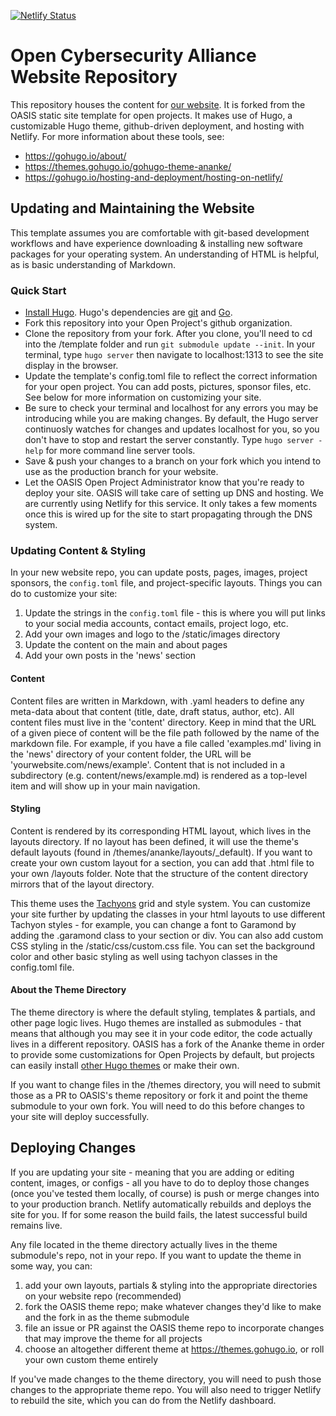 [![Netlify Status](https://api.netlify.com/api/v1/badges/e7bc3ca8-6e6c-4de7-8e58-886e9e68eacb/deploy-status)](https://app.netlify.com/sites/pedantic-sinoussi-974ee3/deploys)

# Open Cybersecurity Alliance Website Repository

This repository houses the content for [our website](https://opencybersecurityalliance.org/). It is forked from the OASIS static site template for open projects. It makes use of Hugo, a customizable Hugo theme, github-driven deployment, and hosting with Netlify. For more information about these tools, see:

* https://gohugo.io/about/
* https://themes.gohugo.io/gohugo-theme-ananke/
* https://gohugo.io/hosting-and-deployment/hosting-on-netlify/

## Updating and Maintaining the Website

This template assumes you are comfortable with git-based development workflows and have experience downloading & installing new software packages for your operating system. An understanding of HTML is helpful, as is basic understanding of Markdown. 

### Quick Start

* [Install Hugo](https://gohugo.io/getting-started/installing/). Hugo's dependencies are [git](https://git-scm.com/) and [Go](https://golang.org/dl/). 
* Fork this repository into your Open Project's github organization. 
* Clone the repository from your fork. After you clone, you'll need to cd into the /template folder and run `git submodule update --init`. In your terminal, type `hugo server` then navigate to localhost:1313 to see the site display in the browser.
* Update the template's config.toml file to reflect the correct information for your open project. You can add posts, pictures, sponsor files, etc. See below for more information on customizing your site. 
* Be sure to check your terminal and localhost for any errors you may be introducing while you are making changes. By default, the Hugo server continuosly watches for changes and updates localhost for you, so you don't have to stop and restart the server constantly. Type `hugo server -help` for more command line server tools.
* Save & push your changes to a branch on your fork which you intend to use as the production branch for your website.
* Let the OASIS Open Project Administrator know that you're ready to deploy your site. OASIS will take care of setting up DNS and hosting. We are currently using Netlify for this service. It only takes a few moments once this is wired up for the site to start propagating through the DNS system.

### Updating Content & Styling 

In your new website repo, you can update posts, pages, images, project sponsors, the `config.toml` file, and project-specific layouts. Things you can do to customize your site:

1. Update the strings in the `config.toml` file - this is where you will put links to your social media accounts, contact emails, project logo, etc. 
1. Add your own images and logo to the /static/images directory
1. Update the content on the main and about pages
1. Add your own posts in the 'news' section

#### Content
Content files are written in Markdown, with .yaml headers to define any meta-data about that content (title, date, draft status, author, etc). All content files must live in the 'content' directory. Keep in mind that the URL of a given piece of content will be the file path followed by the name of the markdown file. For example, if you have a file called 'examples.md' living in the 'news' directory of your content folder, the URL will be 'yourwebsite.com/news/example'. Content that is not included in a subdirectory (e.g. content/news/example.md) is rendered as a top-level item and will show up in your main navigation.

#### Styling
Content is rendered by its corresponding HTML layout, which lives in the layouts directory. If no layout has been defined, it will use the theme's default layouts (found in /themes/ananke/layouts/_default). If you want to create your own custom layout for a section, you can add that .html file to your own /layouts folder. Note that the structure of the content directory mirrors that of the layout directory. 

This theme uses the [Tachyons](https://tachyons.io/#style) grid and style system. You can customize your site further by updating the classes in your html layouts to use different Tachyon styles - for example, you can change a font to Garamond by adding the .garamond class to your section or div. You can also add custom CSS styling in the /static/css/custom.css file. You can set the background color and other basic styling as well using tachyon classes in the config.toml file. 

#### About the Theme Directory
The theme directory is where the default styling, templates & partials, and other page logic lives. Hugo themes are installed as submodules - that means that although you may see it in your code editor, the code actually lives in a different repository. OASIS has a fork of the Ananke theme in order to provide some customizations for Open Projects by default, but projects can easily install [other Hugo themes](https://themes.gohugo.io/) or make their own. 

If you want to change files in the /themes directory, you will need to submit those as a PR to OASIS's theme repository or fork it and point the theme submodule to your own fork. You will need to do this before changes to your site will deploy successfully. 

## Deploying Changes
If you are updating your site - meaning that you are adding or editing content, images, or configs - all you have to do to deploy those changes (once you've tested them locally, of course) is push or merge changes into to your production branch. Netlify automatically rebuilds and deploys the site for you. If for some reason the build fails, the latest successful build remains live. 

 Any file located in the theme directory actually lives in the theme submodule's repo, not in your repo. If you want to update the theme in some way, you can:

1. add your own layouts, partials & styling into the appropriate directories on your website repo (recommended)
1. fork the OASIS theme repo; make whatever changes they'd like to make and the fork in as the theme submodule
1. file an issue or PR against the OASIS theme repo to incorporate changes that may improve the theme for all projects
1. choose an altogether different theme at https://themes.gohugo.io, or roll your own custom theme entirely

If you've made changes to the theme directory, you will need to push those changes to the appropriate theme repo. You will also need to trigger Netlify to rebuild the site, which you can do from the Netlify dashboard.

